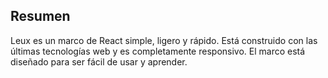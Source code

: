 ## Resumen

Leux es un marco de React simple, ligero y rápido. Está construido con las últimas tecnologías web y es completamente responsivo. El marco está diseñado para ser fácil de usar y aprender.
